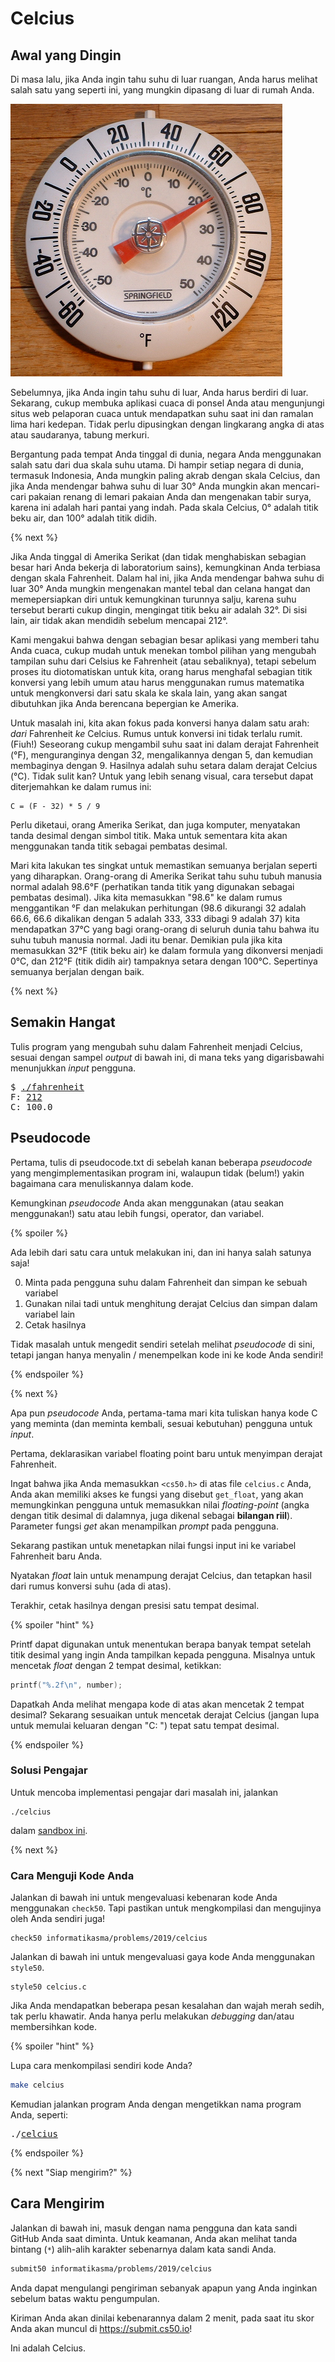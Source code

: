 # Celcius

## Awal yang Dingin

Di masa lalu, jika Anda ingin tahu suhu di luar ruangan, Anda harus melihat salah satu yang seperti ini, yang mungkin dipasang di luar di rumah Anda.

![Thermometer](thermometer.png)

Sebelumnya, jika Anda ingin tahu suhu di luar, Anda harus berdiri di luar. Sekarang, cukup  membuka aplikasi cuaca di ponsel Anda atau mengunjungi situs web pelaporan cuaca untuk mendapatkan suhu saat ini dan ramalan lima hari kedepan. Tidak perlu dipusingkan dengan lingkarang angka di atas atau saudaranya, tabung merkuri.

Bergantung pada tempat Anda tinggal di dunia, negara Anda menggunakan salah satu dari dua skala suhu utama. Di hampir setiap negara di dunia, termasuk Indonesia, Anda mungkin paling akrab dengan skala Celcius, dan jika Anda mendengar bahwa suhu di luar 30&deg; Anda mungkin akan mencari-cari pakaian renang di lemari pakaian Anda dan mengenakan tabir surya, karena ini adalah hari pantai yang indah. Pada skala Celcius, 0&deg; adalah titik beku air, dan 100&deg; adalah titik didih.

{% next %}

Jika Anda tinggal di Amerika Serikat (dan tidak menghabiskan sebagian besar hari Anda bekerja di laboratorium sains), kemungkinan Anda terbiasa dengan skala Fahrenheit. Dalam hal ini, jika Anda mendengar bahwa suhu di luar 30&deg; Anda mungkin mengenakan mantel tebal dan celana hangat dan memepersiapkan diri untuk kemungkinan turunnya salju, karena suhu tersebut berarti cukup dingin, mengingat titik beku air adalah 32&deg;. Di sisi lain, air tidak akan mendidih sebelum mencapai 212&deg;.

Kami mengakui bahwa dengan sebagian besar aplikasi yang memberi tahu Anda cuaca, cukup mudah untuk menekan tombol pilihan yang mengubah tampilan suhu dari Celsius ke Fahrenheit (atau sebaliknya), tetapi sebelum proses itu diotomatiskan untuk kita, orang harus menghafal sebagian titik konversi yang lebih umum atau harus menggunakan rumus matematika untuk mengkonversi dari satu skala ke skala lain, yang akan sangat dibutuhkan jika Anda berencana bepergian ke Amerika.

Untuk masalah ini, kita akan fokus pada konversi hanya dalam satu arah: _dari_ Fahrenheit _ke_ Celcius. Rumus untuk konversi ini tidak terlalu rumit. (Fiuh!) Seseorang cukup mengambil suhu saat ini dalam derajat Fahrenheit (&deg;F), menguranginya dengan 32, mengalikannya dengan 5, dan kemudian membaginya dengan 9. Hasilnya adalah suhu setara dalam derajat Celcius (&deg;C). Tidak sulit kan? Untuk yang lebih senang visual, cara tersebut dapat diterjemahkan ke dalam rumus ini:

```
C = (F - 32) * 5 / 9
```

Perlu diketaui, orang Amerika Serikat, dan juga komputer, menyatakan tanda desimal dengan simbol titik. Maka untuk sementara kita akan menggunakan tanda titik sebagai pembatas desimal.

Mari kita lakukan tes singkat untuk memastikan semuanya berjalan seperti yang diharapkan. Orang-orang di Amerika Serikat tahu suhu tubuh manusia normal adalah 98.6&deg;F (perhatikan tanda titik yang digunakan sebagai pembatas desimal). Jika kita memasukkan "98.6" ke dalam rumus menggantikan &deg;F dan melakukan perhitungan (98.6 dikurangi 32 adalah 66.6, 66.6 dikalikan dengan 5 adalah 333, 333 dibagi 9 adalah 37) kita mendapatkan 37&deg;C yang bagi orang-orang di seluruh dunia tahu bahwa itu suhu tubuh manusia normal. Jadi itu benar. Demikian pula jika kita memasukkan 32&deg;F (titik beku air) ke dalam formula yang dikonversi menjadi 0&deg;C, dan 212&deg;F (titik didih air) tampaknya setara dengan 100&deg;C. Sepertinya semuanya berjalan dengan baik.

{% next %}

## Semakin Hangat

Tulis program yang mengubah suhu dalam Fahrenheit menjadi Celcius, sesuai dengan sampel *output* di bawah ini, di mana teks yang digarisbawahi menunjukkan *input* pengguna.

<pre>
$ <u>./fahrenheit</u>
F: <u>212</u>
C: 100.0
</pre>

## Pseudocode

Pertama, tulis di pseudocode.txt di sebelah kanan beberapa *pseudocode* yang mengimplementasikan program ini, walaupun tidak (belum!) yakin bagaimana cara menuliskannya dalam kode.

Kemungkinan *pseudocode* Anda akan menggunakan (atau seakan menggunakan!) satu atau lebih fungsi, operator, dan variabel.

{% spoiler %}

Ada lebih dari satu cara untuk melakukan ini, dan ini hanya salah satunya saja!

0. Minta pada pengguna suhu dalam Fahrenheit dan simpan ke sebuah variabel
1. Gunakan nilai tadi untuk menghitung derajat Celcius dan simpan dalam variabel lain
2. Cetak hasilnya

Tidak masalah untuk mengedit sendiri setelah melihat *pseudocode* di sini, tetapi jangan hanya menyalin / menempelkan kode ini ke kode Anda sendiri!

{% endspoiler %}

{% next %}

Apa pun *pseudocode* Anda, pertama-tama mari kita tuliskan hanya kode C yang meminta (dan meminta kembali, sesuai kebutuhan) pengguna untuk *input*.

Pertama, deklarasikan variabel floating point baru untuk menyimpan derajat Fahrenheit.

Ingat bahwa jika Anda memasukkan `<cs50.h>` di atas file `celcius.c` Anda, Anda akan memiliki akses ke fungsi yang disebut `get_float`, yang akan memungkinkan pengguna untuk memasukkan nilai *floating-point* (angka dengan titik desimal di dalamnya, juga dikenal sebagai __bilangan riil__). Parameter fungsi *get* akan menampilkan *prompt* pada pengguna.

Sekarang pastikan untuk menetapkan nilai fungsi input ini ke variabel Fahrenheit baru Anda.

Nyatakan *float* lain untuk menampung derajat Celcius, dan tetapkan hasil dari rumus konversi suhu (ada di atas).

Terakhir, cetak hasilnya dengan presisi satu tempat desimal.

{% spoiler "hint" %}

Printf dapat digunakan untuk menentukan berapa banyak tempat setelah titik desimal yang ingin Anda tampilkan kepada pengguna. Misalnya untuk mencetak *float* dengan 2 tempat desimal, ketikkan:

```c
printf("%.2f\n", number);
```

Dapatkah Anda melihat mengapa kode di atas akan mencetak 2 tempat desimal? Sekarang sesuaikan untuk mencetak derajat Celcius (jangan lupa untuk memulai keluaran dengan "C: ") tepat satu tempat desimal.

{% endspoiler %}

### Solusi Pengajar

Untuk mencoba implementasi pengajar dari masalah ini, jalankan

```
./celcius
```

dalam [sandbox ini](http://bit.ly/2OwofH6).

{% next %}

### Cara Menguji Kode Anda

Jalankan di bawah ini untuk mengevaluasi kebenaran kode Anda menggunakan `check50`. Tapi pastikan untuk mengkompilasi dan mengujinya oleh Anda sendiri juga!

```
check50 informatikasma/problems/2019/celcius
```

Jalankan di bawah ini untuk mengevaluasi gaya kode Anda menggunakan `style50`.

```
style50 celcius.c
```

Jika Anda mendapatkan beberapa pesan kesalahan dan wajah merah sedih, tak perlu khawatir. Anda hanya perlu melakukan *debugging* dan/atau membersihkan kode.

{% spoiler "hint" %}

Lupa cara menkompilasi sendiri kode Anda?

```bash
make celcius
```

Kemudian jalankan program Anda dengan mengetikkan nama program Anda, seperti:

<pre>
./<u>celcius</u>
</pre>

{% endspoiler %}

{% next "Siap mengirim?" %}

## Cara Mengirim

Jalankan di bawah ini, masuk dengan nama pengguna dan kata sandi GitHub Anda saat diminta. Untuk keamanan, Anda akan melihat tanda bintang (`*`) alih-alih karakter sebenarnya dalam kata sandi Anda.

```bash
submit50 informatikasma/problems/2019/celcius
```

Anda dapat mengulangi pengiriman sebanyak apapun yang Anda inginkan sebelum batas waktu pengumpulan.

Kiriman Anda akan dinilai kebenarannya dalam 2 menit, pada saat itu skor Anda akan muncul di https://submit.cs50.io!

Ini adalah Celcius.